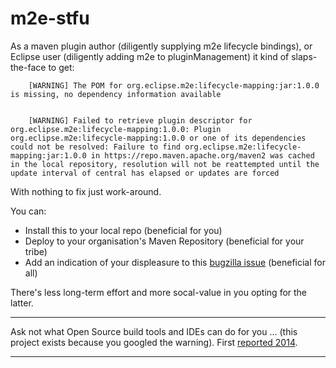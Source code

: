 # m2e-stfu

As a maven plugin author (diligently supplying m2e lifecycle bindings), or Eclipse user (diligently adding m2e to pluginManagement) it kind of slaps-the-face to get:

		[WARNING] The POM for org.eclipse.m2e:lifecycle-mapping:jar:1.0.0 is missing, no dependency information available


		[WARNING] Failed to retrieve plugin descriptor for org.eclipse.m2e:lifecycle-mapping:1.0.0: Plugin org.eclipse.m2e:lifecycle-mapping:1.0.0 or one of its dependencies could not be resolved: Failure to find org.eclipse.m2e:lifecycle-mapping:jar:1.0.0 in https://repo.maven.apache.org/maven2 was cached in the local repository, resolution will not be reattempted until the update interval of central has elapsed or updates are forced

With nothing to fix just work-around.


You can:

* Install this to your local repo (beneficial for you)
* Deploy to your organisation's Maven Repository (beneficial for your tribe)
* Add an indication of your displeasure to this [bugzilla issue](https://bugs.eclipse.org/bugs/show_bug.cgi?id=541521) (beneficial for all)

There's less long-term effort and more socal-value in you opting for the latter.

---

Ask not what Open Source build tools and IDEs can do for you ... (this project exists because you googled the warning).  First [reported 2014](https://bugs.eclipse.org/bugs/show_bug.cgi?id=436530).

---

